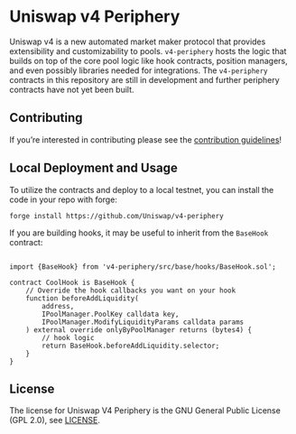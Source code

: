 # Uniswap v4 Periphery

Uniswap v4 is a new automated market maker protocol that provides extensibility and customizability to pools. `v4-periphery` hosts the logic that builds on top of the core pool logic like hook contracts, position managers, and even possibly libraries needed for integrations. The `v4-periphery` contracts in this repository are still in development and further periphery contracts have not yet been built.

## Contributing

If you’re interested in contributing please see the [contribution guidelines](https://github.com/Uniswap/v4-periphery/blob/main/CONTRIBUTING.md)!

## Local Deployment and Usage

To utilize the contracts and deploy to a local testnet, you can install the code in your repo with forge:

```solidity
forge install https://github.com/Uniswap/v4-periphery
```

If you are building hooks, it may be useful to inherit from the `BaseHook` contract:

```solidity

import {BaseHook} from 'v4-periphery/src/base/hooks/BaseHook.sol';

contract CoolHook is BaseHook {
    // Override the hook callbacks you want on your hook
    function beforeAddLiquidity(
        address,
        IPoolManager.PoolKey calldata key,
        IPoolManager.ModifyLiquidityParams calldata params
    ) external override onlyByPoolManager returns (bytes4) {
        // hook logic
        return BaseHook.beforeAddLiquidity.selector;
    }
}

```

## License

The license for Uniswap V4 Periphery is the GNU General Public License (GPL 2.0), see [LICENSE](https://github.com/Uniswap/v4-periphery/blob/main/LICENSE).
